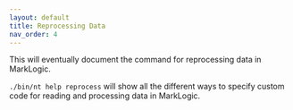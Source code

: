 ```yaml
---
layout: default
title: Reprocessing Data
nav_order: 4
---
```


This will eventually document the command for reprocessing data in MarkLogic.

`./bin/nt help reprocess` will show all the different ways to specify custom code for reading and processing data
in MarkLogic.
